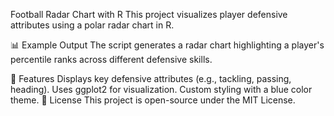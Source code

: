 Football Radar Chart with R
This project visualizes player defensive attributes using a polar radar chart in R.

📊 Example Output
The script generates a radar chart highlighting a player's percentile ranks across different defensive skills.

🔧 Features
Displays key defensive attributes (e.g., tackling, passing, heading).
Uses ggplot2 for visualization.
Custom styling with a blue color theme.
📜 License
This project is open-source under the MIT License.
